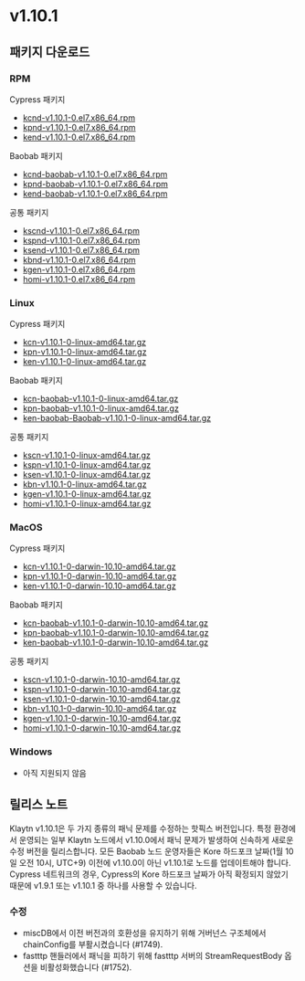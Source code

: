 # v1.10.1

## 패키지 다운로드

### RPM <a id="rpm"></a>

Cypress 패키지

- [kcnd-v1.10.1-0.el7.x86_64.rpm](https://packages.klaytn.net/klaytn/v1.10.1/kcnd-v1.10.1-0.el7.x86_64.rpm)
- [kpnd-v1.10.1-0.el7.x86_64.rpm](https://packages.klaytn.net/klaytn/v1.10.1/kpnd-v1.10.1-0.el7.x86_64.rpm)
- [kend-v1.10.1-0.el7.x86_64.rpm](https://packages.klaytn.net/klaytn/v1.10.1/kend-v1.10.1-0.el7.x86_64.rpm)

Baobab 패키지

- [kcnd-baobab-v1.10.1-0.el7.x86_64.rpm](https://packages.klaytn.net/klaytn/v1.10.1/kcnd-baobab-v1.10.1-0.el7.x86_64.rpm)
- [kpnd-baobab-v1.10.1-0.el7.x86_64.rpm](https://packages.klaytn.net/klaytn/v1.10.1/kpnd-baobab-v1.10.1-0.el7.x86_64.rpm)
- [kend-baobab-v1.10.1-0.el7.x86_64.rpm](https://packages.klaytn.net/klaytn/v1.10.1/kend-baobab-v1.10.1-0.el7.x86_64.rpm)

공통 패키지

- [kscnd-v1.10.1-0.el7.x86_64.rpm](https://packages.klaytn.net/klaytn/v1.10.1/kscnd-v1.10.1-0.el7.x86_64.rpm)
- [kspnd-v1.10.1-0.el7.x86_64.rpm](https://packages.klaytn.net/klaytn/v1.10.1/kspnd-v1.10.1-0.el7.x86_64.rpm)
- [ksend-v1.10.1-0.el7.x86_64.rpm](https://packages.klaytn.net/klaytn/v1.10.1/ksend-v1.10.1-0.el7.x86_64.rpm)
- [kbnd-v1.10.1-0.el7.x86_64.rpm](https://packages.klaytn.net/klaytn/v1.10.1/kbnd-v1.10.1-0.el7.x86_64.rpm)
- [kgen-v1.10.1-0.el7.x86_64.rpm](https://packages.klaytn.net/klaytn/v1.10.1/kgen-v1.10.1-0.el7.x86_64.rpm)
- [homi-v1.10.1-0.el7.x86_64.rpm](https://packages.klaytn.net/klaytn/v1.10.1/homi-v1.10.1-0.el7.x86_64.rpm)

### Linux <a id="linux"></a>

Cypress 패키지

- [kcn-v1.10.1-0-linux-amd64.tar.gz](https://packages.klaytn.net/klaytn/v1.10.1/kcn-v1.10.1-0-linux-amd64.tar.gz)
- [kpn-v1.10.1-0-linux-amd64.tar.gz](https://packages.klaytn.net/klaytn/v1.10.1/kpn-v1.10.1-0-linux-amd64.tar.gz)
- [ken-v1.10.1-0-linux-amd64.tar.gz](https://packages.klaytn.net/klaytn/v1.10.1/ken-v1.10.1-0-linux-amd64.tar.gz)

Baobab 패키지

- [kcn-baobab-v1.10.1-0-linux-amd64.tar.gz](https://packages.klaytn.net/klaytn/v1.10.1/kcn-baobab-v1.10.1-0-linux-amd64.tar.gz)
- [kpn-baobab-v1.10.1-0-linux-amd64.tar.gz](https://packages.klaytn.net/klaytn/v1.10.1/kpn-baobab-v1.10.1-0-linux-amd64.tar.gz)
- [ken-baobab-Baobab-v1.10.1-0-linux-amd64.tar.gz](https://packages.klaytn.net/klaytn/v1.10.1/ken-baobab-v1.10.1-0-linux-amd64.tar.gz)

공통 패키지

- [kscn-v1.10.1-0-linux-amd64.tar.gz](https://packages.klaytn.net/klaytn/v1.10.1/kscn-v1.10.1-0-linux-amd64.tar.gz)
- [kspn-v1.10.1-0-linux-amd64.tar.gz](https://packages.klaytn.net/klaytn/v1.10.1/kspn-v1.10.1-0-linux-amd64.tar.gz)
- [ksen-v1.10.1-0-linux-amd64.tar.gz](https://packages.klaytn.net/klaytn/v1.10.1/ksen-v1.10.1-0-linux-amd64.tar.gz)
- [kbn-v1.10.1-0-linux-amd64.tar.gz](https://packages.klaytn.net/klaytn/v1.10.1/kbn-v1.10.1-0-linux-amd64.tar.gz)
- [kgen-v1.10.1-0-linux-amd64.tar.gz](https://packages.klaytn.net/klaytn/v1.10.1/kgen-v1.10.1-0-linux-amd64.tar.gz)
- [homi-v1.10.1-0-linux-amd64.tar.gz](https://packages.klaytn.net/klaytn/v1.10.1/homi-v1.10.1-0-linux-amd64.tar.gz)

### MacOS <a id="macos"></a>

Cypress 패키지

- [kcn-v1.10.1-0-darwin-10.10-amd64.tar.gz](https://packages.klaytn.net/klaytn/v1.10.1/kcn-v1.10.1-0-darwin-10.10-amd64.tar.gz)
- [kpn-v1.10.1-0-darwin-10.10-amd64.tar.gz](https://packages.klaytn.net/klaytn/v1.10.1/kpn-v1.10.1-0-darwin-10.10-amd64.tar.gz)
- [ken-v1.10.1-0-darwin-10.10-amd64.tar.gz](https://packages.klaytn.net/klaytn/v1.10.1/ken-v1.10.1-0-darwin-10.10-amd64.tar.gz)

Baobab 패키지

- [kcn-baobab-v1.10.1-0-darwin-10.10-amd64.tar.gz](https://packages.klaytn.net/klaytn/v1.10.1/kcn-baobab-v1.10.1-0-darwin-10.10-amd64.tar.gz)
- [kpn-baobab-v1.10.1-0-darwin-10.10-amd64.tar.gz](https://packages.klaytn.net/klaytn/v1.10.1/kpn-baobab-v1.10.1-0-darwin-10.10-amd64.tar.gz)
- [ken-baobab-v1.10.1-0-darwin-10.10-amd64.tar.gz](https://packages.klaytn.net/klaytn/v1.10.1/ken-baobab-v1.10.1-0-darwin-10.10-amd64.tar.gz)

공통 패키지

- [kscn-v1.10.1-0-darwin-10.10-amd64.tar.gz](https://packages.klaytn.net/klaytn/v1.10.1/kscn-v1.10.1-0-darwin-10.10-amd64.tar.gz)
- [kspn-v1.10.1-0-darwin-10.10-amd64.tar.gz](https://packages.klaytn.net/klaytn/v1.10.1/kspn-v1.10.1-0-darwin-10.10-amd64.tar.gz)
- [ksen-v1.10.1-0-darwin-10.10-amd64.tar.gz](https://packages.klaytn.net/klaytn/v1.10.1/ksen-v1.10.1-0-darwin-10.10-amd64.tar.gz)
- [kbn-v1.10.1-0-darwin-10.10-amd64.tar.gz](https://packages.klaytn.net/klaytn/v1.10.1/kbn-v1.10.1-0-darwin-10.10-amd64.tar.gz)
- [kgen-v1.10.1-0-darwin-10.10-amd64.tar.gz](https://packages.klaytn.net/klaytn/v1.10.1/kgen-v1.10.1-0-darwin-10.10-amd64.tar.gz)
- [homi-v1.10.1-0-darwin-10.10-amd64.tar.gz](https://packages.klaytn.net/klaytn/v1.10.1/homi-v1.10.1-0-darwin-10.10-amd64.tar.gz)

### Windows <a id="windows"></a>

- 아직 지원되지 않음

## 릴리스 노트

Klaytn v1.10.1은 두 가지 종류의 패닉 문제를 수정하는 핫픽스 버전입니다. 특정 환경에서 운영되는 일부 Klaytn 노드에서 v1.10.0에서 패닉 문제가 발생하여 신속하게 새로운 수정 버전을 릴리스합니다. 모든 Baobab 노드 운영자들은 Kore 하드포크 날짜(1월 10일 오전 10시, UTC+9) 이전에 v1.10.0이 아닌 v1.10.1로 노드를 업데이트해야 합니다. Cypress 네트워크의 경우, Cypress의 Kore 하드포크 날짜가 아직 확정되지 않았기 때문에 v1.9.1 또는 v1.10.1 중 하나를 사용할 수 있습니다.

### 수정

- miscDB에서 이전 버전과의 호환성을 유지하기 위해 거버넌스 구조체에서 chainConfig를 부활시켰습니다 (#1749).
- fastttp 핸들러에서 패닉을 피하기 위해 fastttp 서버의 StreamRequestBody 옵션을 비활성화했습니다 (#1752).
